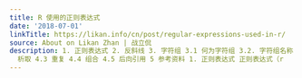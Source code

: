 ```yaml
---
title: R 使用的正则表达式
date: '2018-07-01'
linkTitle: https://likan.info/cn/post/regular-expressions-used-in-r/
source: About on Likan Zhan | 战立侃
description: 1. 正则表达式 2. 反斜线 3. 字符组 3.1 何为字符组 3.2. 字符组名称 3.3. 序列符号 4. 元字符 4.1 锚点 4.2
  析取 4.3 重复 4.4 组合 4.5 后向引用 5 参考资料 1. 正则表达式 正则表达式（r
---
```

